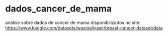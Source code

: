 # dados_cancer_de_mama
análise sobre dados de cancer de mama disponibilizados no site: https://www.kaggle.com/datasets/wasiqaliyasir/breast-cancer-dataset/data


